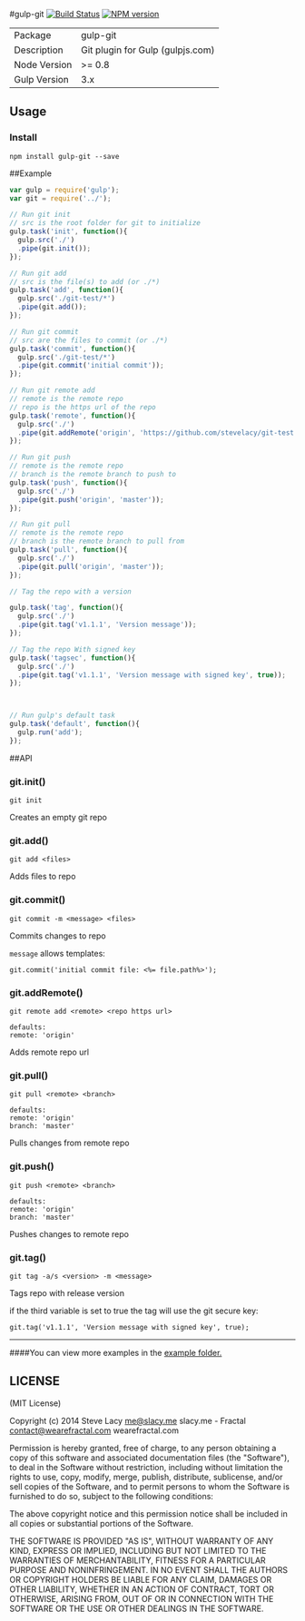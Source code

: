 #gulp-git
[![Build Status](https://travis-ci.org/stevelacy/gulp-git.png?branch=master)](https://travis-ci.org/stevelacy/gulp-git)
[![NPM version](https://badge.fury.io/js/gulp-git.png)](http://badge.fury.io/js/gulp-git)

<table>
<tr> 
<td>Package</td><td>gulp-git</td>
</tr>
<tr>
<td>Description</td>
<td>Git plugin for Gulp (gulpjs.com)</td>
</tr>
<tr>
<td>Node Version</td>
<td>>= 0.8</td>
</tr>
<tr>
<td>Gulp Version</td>
<td>3.x</td>
</tr>
</table>

## Usage
### Install
    npm install gulp-git --save

##Example

```javascript
var gulp = require('gulp');
var git = require('../');

// Run git init 
// src is the root folder for git to initialize
gulp.task('init', function(){
  gulp.src('./')
  .pipe(git.init());
});

// Run git add 
// src is the file(s) to add (or ./*)
gulp.task('add', function(){
  gulp.src('./git-test/*')
  .pipe(git.add());
});

// Run git commit
// src are the files to commit (or ./*)
gulp.task('commit', function(){
  gulp.src('./git-test/*')
  .pipe(git.commit('initial commit'));
});

// Run git remote add
// remote is the remote repo
// repo is the https url of the repo
gulp.task('remote', function(){
  gulp.src('./')
  .pipe(git.addRemote('origin', 'https://github.com/stevelacy/git-test'));
});

// Run git push 
// remote is the remote repo
// branch is the remote branch to push to
gulp.task('push', function(){
  gulp.src('./')
  .pipe(git.push('origin', 'master'));
});

// Run git pull
// remote is the remote repo
// branch is the remote branch to pull from
gulp.task('pull', function(){
  gulp.src('./')
  .pipe(git.pull('origin', 'master'));
});

// Tag the repo with a version

gulp.task('tag', function(){
  gulp.src('./')
  .pipe(git.tag('v1.1.1', 'Version message'));
});

// Tag the repo With signed key
gulp.task('tagsec', function(){
  gulp.src('./')
  .pipe(git.tag('v1.1.1', 'Version message with signed key', true));
});



// Run gulp's default task
gulp.task('default', function(){
  gulp.run('add');
});

```

##API

### git.init()
`git init`

Creates an empty git repo

### git.add()
`git add <files>`

Adds files to repo

### git.commit()
`git commit -m <message> <files>`

Commits changes to repo

`message` allows templates:

`git.commit('initial commit file: <%= file.path%>');`

### git.addRemote()
`git remote add <remote> <repo https url>`

    defaults:
    remote: 'origin'

Adds remote repo url

### git.pull()
`git pull <remote> <branch>`

    defaults:
    remote: 'origin'
    branch: 'master'

Pulls changes from remote repo

### git.push()
`git push <remote> <branch>`

    defaults:
    remote: 'origin'
    branch: 'master'

Pushes changes to remote repo

### git.tag()
`git tag -a/s <version> -m <message>`

Tags repo with release version

if the third variable is set to true the tag will use the git secure key:

`git.tag('v1.1.1', 'Version message with signed key', true);`

***




####You can view more examples in the [example folder.](https://github.com/stevelacy/gulp-git/tree/master/examples)



## LICENSE

(MIT License)

Copyright (c) 2014 Steve Lacy <me@slacy.me> slacy.me - Fractal <contact@wearefractal.com> wearefractal.com

Permission is hereby granted, free of charge, to any person obtaining
a copy of this software and associated documentation files (the
"Software"), to deal in the Software without restriction, including
without limitation the rights to use, copy, modify, merge, publish,
distribute, sublicense, and/or sell copies of the Software, and to
permit persons to whom the Software is furnished to do so, subject to
the following conditions:

The above copyright notice and this permission notice shall be
included in all copies or substantial portions of the Software.

THE SOFTWARE IS PROVIDED "AS IS", WITHOUT WARRANTY OF ANY KIND,
EXPRESS OR IMPLIED, INCLUDING BUT NOT LIMITED TO THE WARRANTIES OF
MERCHANTABILITY, FITNESS FOR A PARTICULAR PURPOSE AND
NONINFRINGEMENT. IN NO EVENT SHALL THE AUTHORS OR COPYRIGHT HOLDERS BE
LIABLE FOR ANY CLAIM, DAMAGES OR OTHER LIABILITY, WHETHER IN AN ACTION
OF CONTRACT, TORT OR OTHERWISE, ARISING FROM, OUT OF OR IN CONNECTION
WITH THE SOFTWARE OR THE USE OR OTHER DEALINGS IN THE SOFTWARE.
